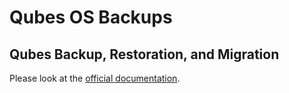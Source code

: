 # Qubes OS Backups

## Qubes Backup, Restoration, and Migration

Please look at the [official documentation](https://www.qubes-os.org/doc/backup-restore/).
